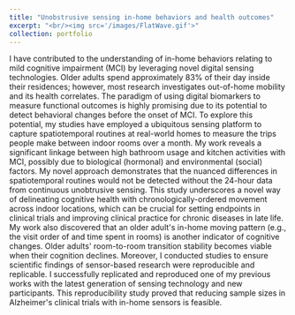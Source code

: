 ```yaml
---
title: "Unobstrusive sensing in-home behaviors and health outcomes"
excerpt: "<br/><img src='/images/FlatWave.gif'>"
collection: portfolio
---
```


I have contributed to the understanding of in-home behaviors relating to mild cognitive impairment (MCI) by leveraging novel digital sensing technologies. Older adults spend approximately 83% of their day inside their residences; however, most research investigates out-of-home mobility and its health correlates. The paradigm of using digital biomarkers to measure functional outcomes is highly promising due to its potential to detect behavioral changes before the onset of MCI. To explore this potential, my studies have employed a ubiquitous sensing platform to capture spatiotemporal routines at real-world homes to measure the trips people make between indoor rooms over a month. My work reveals a significant linkage between high bathroom usage and kitchen activities with MCI, possibly due to biological (hormonal) and environmental (social) factors. My novel approach demonstrates that the nuanced differences in spatiotemporal routines would not be detected without the 24-hour data from continuous unobtrusive sensing. This study underscores a novel way of delineating cognitive health with chronologically-ordered movement across indoor locations, which can be crucial for setting endpoints in clinical trials and improving clinical practice for chronic diseases in late life. My work also discovered that an older adult's in-home moving pattern (e.g., the visit order of and time spent in rooms) is another indicator of cognitive changes. Older adults' room-to-room transition stability becomes viable when their cognition declines. Moreover, I conducted studies to ensure scientific findings of sensor-based research were reproducible and replicable. I successfully replicated and reproduced one of my previous works with the latest generation of sensing technology and new participants. This reproducibility study proved that reducing sample sizes in Alzheimer's clinical trials with in-home sensors is feasible.
